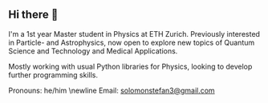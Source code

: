 ## Hi there 👋

I'm a 1st year Master student in Physics at ETH Zurich. Previously interested in Particle- and Astrophysics, now open to explore new topics of Quantum Science and Technology and Medical Applications.

Mostly working with usual Python libraries for Physics, looking to develop further programming skills.

Pronouns: he/him \newline
Email: solomonstefan3@gmail.com
<!--
**solo-uhhhh/solo-uhhhh** is a ✨ _special_ ✨ repository because its `README.md` (this file) appears on your GitHub profile.

Here are some ideas to get you started:

- 🔭 I’m currently working on ...
- 🌱 I’m currently learning ...
- 👯 I’m looking to collaborate on ...
- 🤔 I’m looking for help with ...
- 💬 Ask me about ...
- 📫 How to reach me: ...
- 😄 Pronouns: ...
- ⚡ Fun fact: ...
-->
